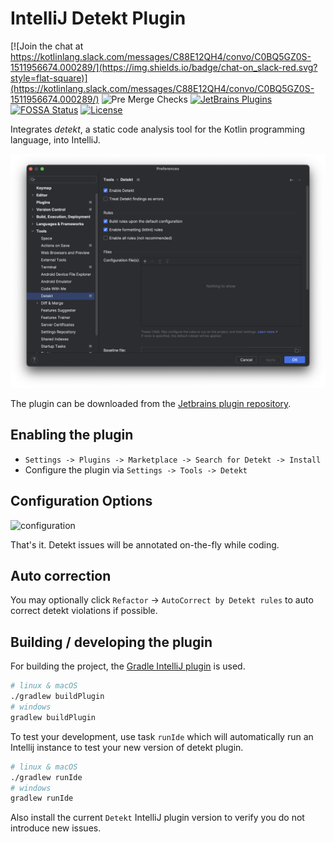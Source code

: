 # IntelliJ Detekt Plugin

[![Join the chat at https://kotlinlang.slack.com/messages/C88E12QH4/convo/C0BQ5GZ0S-1511956674.000289/](https://img.shields.io/badge/chat-on_slack-red.svg?style=flat-square)](https://kotlinlang.slack.com/messages/C88E12QH4/convo/C0BQ5GZ0S-1511956674.000289/)
![Pre Merge Checks](https://github.com/detekt/detekt-intellij-plugin/workflows/Pre%20Merge%20Checks/badge.svg)
[![JetBrains Plugins](https://img.shields.io/jetbrains/plugin/v/10761-detekt.svg)](https://plugins.jetbrains.com/plugin/10761-detekt)
[![FOSSA Status](https://app.fossa.io/api/projects/git%2Bgithub.com%2Farturbosch%2Fdetekt-intellij-plugin.svg?type=small)](https://app.fossa.io/projects/git%2Bgithub.com%2Farturbosch%2Fdetekt-intellij-plugin?ref=badge_large)
[![License](https://img.shields.io/github/license/detekt/detekt-intellij-plugin.svg)](LICENSE)

Integrates _detekt_, a static code analysis tool for the Kotlin programming language, into IntelliJ.

![detekt in action](./img/detekt.png "detekt in action")

The plugin can be downloaded from the [Jetbrains plugin repository](https://plugins.jetbrains.com/plugin/10761-detekt).

## Enabling the plugin

- `Settings -> Plugins -> Marketplace -> Search for Detekt -> Install`
- Configure the plugin via `Settings -> Tools -> Detekt`

## Configuration Options

![configuration](./img/configuration.png "configuration")

That's it. Detekt issues will be annotated on-the-fly while coding.

## Auto correction
You may optionally click `Refactor` -> `AutoCorrect by Detekt rules` to auto correct detekt violations if possible.

## Building / developing the plugin

For building the project, the [Gradle IntelliJ plugin](https://github.com/JetBrains/gradle-intellij-plugin)
is used.

```bash
# linux & macOS
./gradlew buildPlugin
# windows
gradlew buildPlugin
```

To test your development, use task `runIde` which will automatically run an Intellij instance to test your new version of detekt plugin.
```bash
# linux & macOS
./gradlew runIde
# windows
gradlew runIde
```

Also install the current `Detekt` IntelliJ plugin version  to verify you do not introduce new issues.

